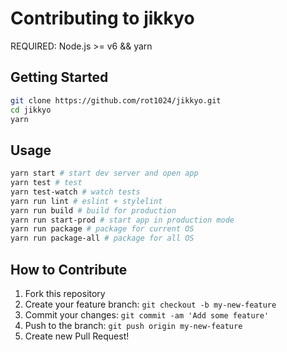 # Contributing to jikkyo

REQUIRED: Node.js >= v6 && yarn

## Getting Started

```sh
git clone https://github.com/rot1024/jikkyo.git
cd jikkyo
yarn
```

## Usage

```sh
yarn start # start dev server and open app
yarn test # test
yarn test-watch # watch tests
yarn run lint # eslint + stylelint
yarn run build # build for production
yarn run start-prod # start app in production mode
yarn run package # package for current OS
yarn run package-all # package for all OS
```

## How to Contribute

1. Fork this repository
2. Create your feature branch: `git checkout -b my-new-feature`
3. Commit your changes: `git commit -am 'Add some feature'`
4. Push to the branch: `git push origin my-new-feature`
5. Create new Pull Request!
